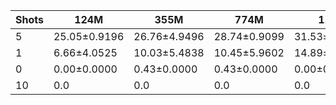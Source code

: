 |   Shots | 124M         | 355M         | 774M         | 1.5B         | 1.3B         | 2.7B         | 6B            |
|---------|--------------|--------------|--------------|--------------|--------------|--------------|---------------|
|       5 | 25.05±0.9196 | 26.76±4.9496 | 28.74±0.9099 | 31.53±1.3133 | 34.12±1.1203 | 32.69±4.0037 | 38.44±1.0604  |
|       1 | 6.66±4.0525  | 10.03±5.4838 | 10.45±5.9602 | 14.89±9.8349 | 26.14±9.3070 | 23.50±8.9307 | 31.36±10.3194 |
|       0 | 0.00±0.0000  | 0.43±0.0000  | 0.43±0.0000  | 0.00±0.0000  | 3.60±0.0000  | 3.60±0.0000  | 4.60±0.0000   |
|      10 | 0.0          | 0.0          | 0.0          | 0.0          | 34.62±1.2299 | 33.81±0.6600 | 37.82±0.9892  |